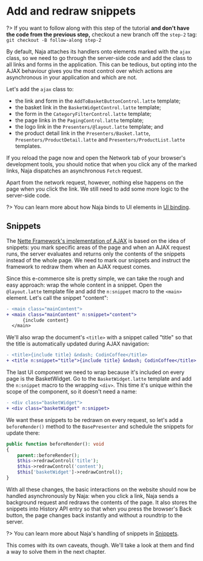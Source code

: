 # Add and redraw snippets

?> If you want to follow along with this step of the tutorial **and don't have the code from the previous step,** checkout a new branch off the `step-2` tag: `git checkout -B follow-along step-2`

By default, Naja attaches its handlers onto elements marked with the `ajax` class, so we need to go through the server-side code and add the class to all links and forms in the application. This can be tedious, but opting into the AJAX behaviour gives you the most control over which actions are asynchronous in your application and which are not.

Let's add the `ajax` class to:

- the link and form in the `AddToBasketButtonControl.latte` template;
- the basket link in the `BasketWidgetControl.latte` template;
- the form in the `CategoryFilterControl.latte` template;
- the page links in the `PagingControl.latte` template;
- the logo link in the `Presenters/@layout.latte` template; and
- the product detail link in the `Presenters/Basket.latte`, `Presenters/ProductDetail.latte` and `Presenters/ProductList.latte` templates.

If you reload the page now and open the Network tab of your browser's development tools, you should notice that when you click any of the marked links, Naja dispatches an asynchronous `Fetch` request.

Apart from the network request, however, nothing else happens on the page when you click the link. We still need to add some more logic to the server-side code.

?> You can learn more about how Naja binds to UI elements in [UI binding](../ui-binding.md).

## Snippets

The [Nette Framework's implementation of AJAX](https://doc.nette.org/en/ajax) is based on the idea of snippets: you mark specific areas of the page and when an AJAX request runs, the server evaluates and returns only the contents of the snippets instead of the whole page. We need to mark our snippets and instruct the framework to redraw them when an AJAX request comes.

Since this e-commerce site is pretty simple, we can take the rough and easy approach: wrap the whole content in a snippet. Open the `@layout.latte` template file and add the `n:snippet` macro to the `<main>` element. Let's call the snippet "content":

```diff
- <main class="mainContent">
+ <main class="mainContent" n:snippet="content">
      {include content}
  </main>
```

We'll also wrap the document's `<title>` with a snippet called "title" so that the title is automatically updated during AJAX navigation:

```diff
- <title>{include title} &ndash; CodinCoffee</title>
+ <title n:snippet="title">{include title} &ndash; CodinCoffee</title>
```

The last UI component we need to wrap because it's included on every page is the BasketWidget. Go to the `BasketWidget.latte` template and add the `n:snippet` macro to the wrapping `<div>`. This time it's unique within the scope of the component, so it doesn't need a name:

```diff
- <div class="basketWidget">
+ <div class="basketWidget" n:snippet>
```

We want these snippets to be redrawn on every request, so let's add a `beforeRender()` method to the `BasePresenter` and schedule the snippets for update there:

```php
public function beforeRender(): void
{
    parent::beforeRender();
    $this->redrawControl('title'); 
    $this->redrawControl('content');
    $this['basketWidget']->redrawControl();
}
```

With all these changes, the basic interactions on the website should now be handled asynchronously by Naja: when you click a link, Naja sends a background request and redraws the contents of the page. It also stores the snippets into History API entry so that when you press the browser's Back button, the page changes back instantly and without a roundtrip to the server.

?> You can learn more about Naja's handling of snippets in [Snippets](../snippets.md).

This comes with its own caveats, though. We'll take a look at them and find a way to solve them in the next chapter.
